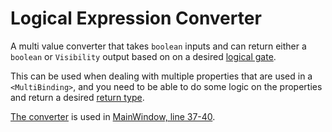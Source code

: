 # Logical Expression Converter
A multi value converter that takes ``boolean`` inputs and can return either a ``boolean`` or ``Visibility`` output based on 
on a desired [logical gate](Resources/Converters/LogicalGate.cs).
 
 This can be used when dealing with multiple 
properties that are used in a ``<MultiBinding>``, and you need to be able to do some logic on the properties and 
return a desired [return type](Resources/Converters/ReturnType.cs).

[The converter](Resources/Converters/LogicalExpressionConverter.cs) is used in [MainWindow, line 37-40](MainWindow.xaml). 